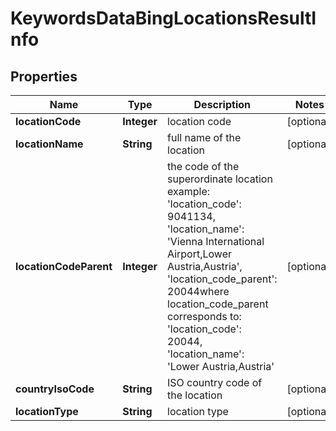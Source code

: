 # KeywordsDataBingLocationsResultInfo


## Properties

| Name | Type | Description | Notes |
|------------ | ------------- | ------------- | -------------|
**locationCode** | **Integer** | location code |[optional]|
**locationName** | **String** | full name of the location |[optional]|
**locationCodeParent** | **Integer** | the code of the superordinate location<br>example:<br>'location_code': 9041134,<br>'location_name': 'Vienna International Airport,Lower Austria,Austria',<br>'location_code_parent': 20044where location_code_parent corresponds to:<br>'location_code': 20044,<br>'location_name': 'Lower Austria,Austria' |[optional]|
**countryIsoCode** | **String** | ISO country code of the location |[optional]|
**locationType** | **String** | location type |[optional]|